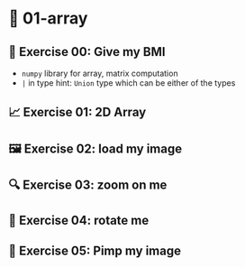 # 🚀 01-array

## 🐷 Exercise 00: Give my BMI

- `numpy` library for array, matrix computation
- `|` in type hint: `Union` type which can be either of the types

## 📈 Exercise 01: 2D Array

## 🖼️ Exercise 02: load my image

## 🔍 Exercise 03: zoom on me

## 🔄 Exercise 04: rotate me

## 🎨 Exercise 05: Pimp my image
